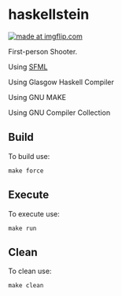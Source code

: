 # haskellstein

<a href="https://imgflip.com/gif/27i5b6"><img src="https://i.imgflip.com/27i5b6.gif" title="made at imgflip.com"/></a>

First-person Shooter.

Using [SFML](https://www.sfml-dev.org/download/sfml/2.4.2/)

Using Glasgow Haskell Compiler

Using GNU MAKE

Using GNU Compiler Collection

## Build

To build use:

```
make force
```

## Execute

To execute use:

```
make run
```

## Clean

To clean use:

```
make clean
```
